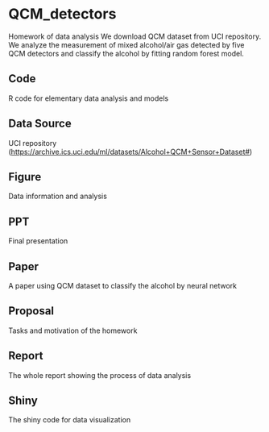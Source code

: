 # QCM_detectors

Homework of data analysis
We download QCM dataset from UCI repository. We analyze the measurement of mixed alcohol/air gas detected by five QCM detectors and classify the alcohol by fitting random forest model.

## Code 
R code for elementary data analysis and models

## Data Source
UCI repository (https://archive.ics.uci.edu/ml/datasets/Alcohol+QCM+Sensor+Dataset#)

## Figure
Data information and analysis

## PPT
Final presentation

## Paper
A paper using QCM dataset to classify the alcohol by neural network

## Proposal
Tasks and motivation of the homework

## Report
The whole report showing the process of data analysis

## Shiny
The shiny code for data visualization



